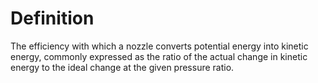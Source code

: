 # Definition

The efficiency with which a nozzle converts potential energy into
kinetic energy, commonly expressed as the ratio of the actual change in
kinetic energy to the ideal change at the given pressure ratio.
